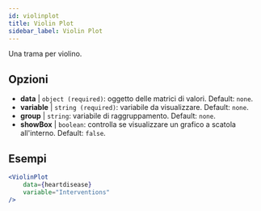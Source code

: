 ```yaml
---
id: violinplot
title: Violin Plot
sidebar_label: Violin Plot
---
```


Una trama per violino.

## Opzioni

* __data__ | `object (required)`: oggetto delle matrici di valori. Default: `none`.
* __variable__ | `string (required)`: variabile da visualizzare. Default: `none`.
* __group__ | `string`: variabile di raggruppamento. Default: `none`.
* __showBox__ | `boolean`: controlla se visualizzare un grafico a scatola all'interno. Default: `false`.


## Esempi

```jsx live
<ViolinPlot 
    data={heartdisease} 
    variable="Interventions"
/>
```

